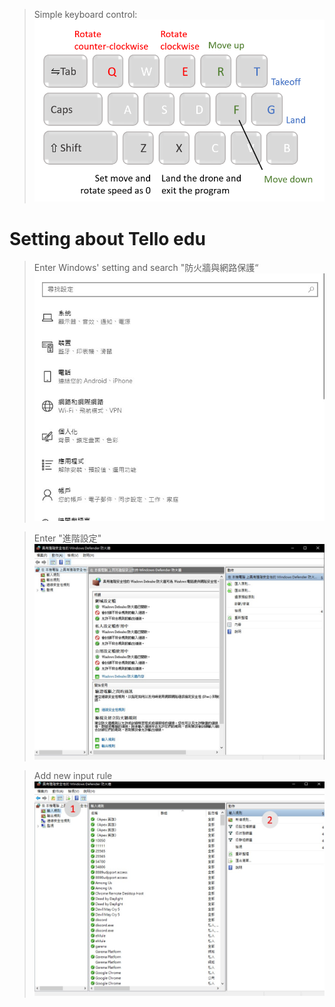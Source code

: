 >Simple keyboard control:
  ![Alt text](image/serverkbctrl_guide.png)
# Setting about Tello edu
> Enter Windows' setting and search "防火牆與網路保護“
![Alt text](../screenshot/windows_setting.jpg)

> Enter "進階設定"
![Alt text](../screenshot/advancedsetting_firewall.jpg)

> Add new input rule
![Alt text](../screenshot/inputrule.jpg)

